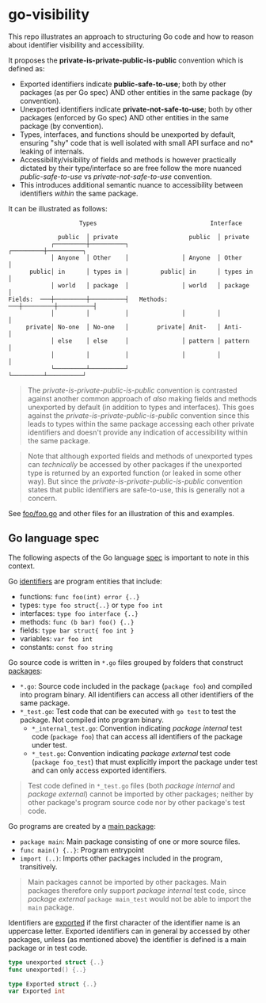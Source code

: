 # go-visibility

This repo illustrates an approach to structuring Go code and how to reason about
identifier visibility and accessibility.

It proposes the **private-is-private-public-is-public** convention which is defined as:
- Exported identifiers indicate **public-safe-to-use**; both by other packages (as per Go spec) AND other entities in the same package (by convention).
- Unexported identifiers indicate **private-not-safe-to-use**; both by other packages (enforced by Go spec) AND other entities in the same package (by convention).
- Types, interfaces, and functions should be unexported by default, ensuring "shy" code that is well isolated with small API surface and no* leaking of internals.
- Accessibility/visibility of fields and methods is however practically dictated by their type/interface so are free follow the more nuanced _public-safe-to-use_ vs _private-not-safe-to-use_ convention.
- This introduces additional semantic nuance to accessibility between identifiers _within_ the same package.

It can be illustrated as follows:
```
                    Types                                Interface

              public  │ private                    public  │ private
            ┌─────────┼──────────┐               ┌─────────┼──────────┐
            │ Anyone  │ Other    │               │ Anyone  │ Other    │
      public│ in      │ types in │         public│ in      │ types in │
            │ world   │ package  │               │ world   │ package  │
Fields:  ───┼─────────┼──────────┤   Methods: ───┼─────────┼──────────┤
            │         │          │               │         │          │
     private│ No-one  │ No-one   │        private│ Anit-   │ Anti-    │
            │ else    │ else     │               │ pattern │ pattern  │
            │         │          │               │         │          │
            └─────────┴──────────┘               └─────────┴──────────┘
```

> The _private-is-private-public-is-public_ convention is contrasted against another 
> common approach of _also_ making fields and methods unexported by default (in addition to types and interfaces). 
> This goes against the _private-is-private-public-is-public_ convention
> since this leads to types within the same package accessing each other private identifiers and doesn't
> provide any indication of accessibility within the same package.

> Note that although exported fields and methods of unexported types can _technically_ be accessed by other packages
> if the unexported type is returned by an exported function (or leaked in some other way). 
> But since the _private-is-private-public-is-public_ convention states that public identifiers are safe-to-use,
> this is generally not a concern.

See [foo/foo.go](foo/foo.go) and other files for an illustration of this and examples.


## Go language spec

The following aspects of the Go language [spec](https://go.dev/ref/spec) is important to note in this context.

Go [identifiers](https://go.dev/ref/spec#Identifiers) are program entities that include:
- functions: `func foo(int) error {..}`
- types: `type foo struct{..}` or `type foo int`
- interfaces: `type foo interface {..}`
- methods: `func (b bar) foo() {..}`
- fields: `type bar struct{ foo int }`
- variables: `var foo int`
- constants: `const foo string`

Go source code is written in `*.go` files grouped by folders that construct [packages](https://go.dev/ref/spec#Packages):
- `*.go`: Source code included in the package (`package foo`) and compiled into program binary. All identifiers can access all other identifiers of the same package.
- `*_test.go`: Test code that can be executed with `go test` to test the package. Not compiled into program binary.
  - `*_internal_test.go`: Convention indicating _package internal_ test code (`package foo`) that can access all identifiers of the package under test.
  - `*_test.go`: Convention indicating _package external_ test code (`package foo_test`) that must explicitly import the package under test and can only access exported identifiers.

> Test code defined in `*_test.go` files (both _package internal_ and _package external_) cannot be imported
> by other packages; neither by other package's program source code nor by other package's test code.

Go programs are created by a [main package](https://go.dev/ref/spec#Program_execution):
- `package main`: Main package consisting of one or more source files.
- `func main() {..}`: Program entrypoint
- `import (..)`: Imports other packages included in the program, transitively.

> Main packages cannot be imported by other packages. 
> Main packages therefore only support _package internal_ test code, 
> since _package external_ `package main_test` would not be able to import the `main` package.

Identifiers are [exported](https://go.dev/ref/spec#Exported_identifiers) if 
the first character of the identifier name is an uppercase letter.
Exported identifiers can in general by accessed by other packages, unless (as mentioned above) the
identifier is defined is a main package or in test code.
```go
type unexported struct {..}
func unexported() {..}

type Exported struct {..}
var Exported int
```




